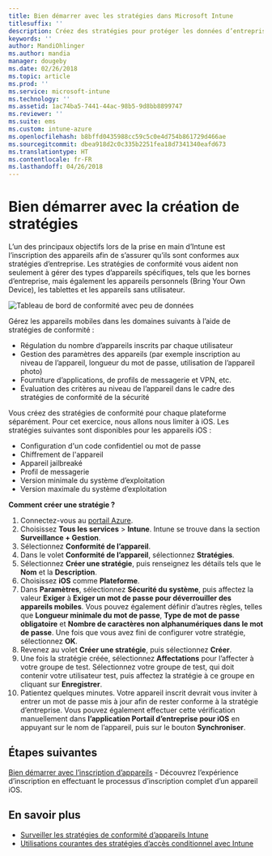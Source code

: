```yaml
---
title: Bien démarrer avec les stratégies dans Microsoft Intune
titlesuffix: ''
description: Créez des stratégies pour protéger les données d’entreprise et gérer l’accès aux ressources de l’entreprise par les utilisateurs finaux des appareils.
keywords: ''
author: MandiOhlinger
ms.author: mandia
manager: dougeby
ms.date: 02/26/2018
ms.topic: article
ms.prod: ''
ms.service: microsoft-intune
ms.technology: ''
ms.assetid: 1ac74ba5-7441-44ac-98b5-9d8bb8899747
ms.reviewer: ''
ms.suite: ems
ms.custom: intune-azure
ms.openlocfilehash: b8bffd0435988cc59c5c0e4d754b861729d466ae
ms.sourcegitcommit: dbea918d2c0c335b2251fea18d7341340eafd673
ms.translationtype: HT
ms.contentlocale: fr-FR
ms.lasthandoff: 04/26/2018
---
```

# <a name="get-started-with-creating-policies"></a>Bien démarrer avec la création de stratégies

L’un des principaux objectifs lors de la prise en main d’Intune est l’inscription des appareils afin de s’assurer qu’ils sont conformes aux stratégies d’entreprise. Les stratégies de conformité vous aident non seulement à gérer des types d’appareils spécifiques, tels que les bornes d’entreprise, mais également les appareils personnels (Bring Your Own Device), les tablettes et les appareils sans utilisateur.

![Tableau de bord de conformité avec peu de données](/intune/media/generic-compliance-dashboard.png)

Gérez les appareils mobiles dans les domaines suivants à l’aide de stratégies de conformité :

* Régulation du nombre d’appareils inscrits par chaque utilisateur
* Gestion des paramètres des appareils (par exemple inscription au niveau de l’appareil, longueur du mot de passe, utilisation de l’appareil photo)
* Fourniture d’applications, de profils de messagerie et VPN, etc.
* Évaluation des critères au niveau de l’appareil dans le cadre des stratégies de conformité de la sécurité

Vous créez des stratégies de conformité pour chaque plateforme séparément. Pour cet exercice, nous allons nous limiter à iOS. Les stratégies suivantes sont disponibles pour les appareils iOS :

* Configuration d'un code confidentiel ou mot de passe
* Chiffrement de l'appareil
* Appareil jailbreaké
* Profil de messagerie
* Version minimale du système d’exploitation
* Version maximale du système d’exploitation

__Comment créer une stratégie ?__

1. Connectez-vous au [portail Azure](https://portal.azure.com).
2. Choisissez **Tous les services** > **Intune**. Intune se trouve dans la section **Surveillance + Gestion**.
3. Sélectionnez **Conformité de l’appareil**.
4. Dans le volet **Conformité de l’appareil**, sélectionnez **Stratégies**.
5. Sélectionnez **Créer une stratégie**, puis renseignez les détails tels que le **Nom** et la **Description**. 
6. Choisissez **iOS** comme **Plateforme**.
6. Dans **Paramètres**, sélectionnez **Sécurité du système**, puis affectez la valeur **Exiger** à **Exiger un mot de passe pour déverrouiller des appareils mobiles**. Vous pouvez également définir d’autres règles, telles que **Longueur minimale du mot de passe**, **Type de mot de passe obligatoire** et **Nombre de caractères non alphanumériques dans le mot de passe**. Une fois que vous avez fini de configurer votre stratégie, sélectionnez **OK**.
7. Revenez au volet **Créer une stratégie**, puis sélectionnez **Créer**.
8. Une fois la stratégie créée, sélectionnez **Affectations** pour l’affecter à votre groupe de test. Sélectionnez votre groupe de test, qui doit contenir votre utilisateur test, puis affectez la stratégie à ce groupe en cliquant sur **Enregistrer**.
9. Patientez quelques minutes. Votre appareil inscrit devrait vous inviter à entrer un mot de passe mis à jour afin de rester conforme à la stratégie d’entreprise. Vous pouvez également effectuer cette vérification manuellement dans **l’application Portail d’entreprise pour iOS** en appuyant sur le nom de l’appareil, puis sur le bouton **Synchroniser**.

## <a name="next-steps"></a>Étapes suivantes

[Bien démarrer avec l’inscription d’appareils](get-started-enroll.md) - Découvrez l’expérience d’inscription en effectuant le processus d’inscription complet d’un appareil iOS.

## <a name="learn-more"></a>En savoir plus

* [Surveiller les stratégies de conformité d’appareils Intune](compliance-policy-monitor.md)
* [Utilisations courantes des stratégies d’accès conditionnel avec Intune](conditional-access-intune-common-ways-use.md)
